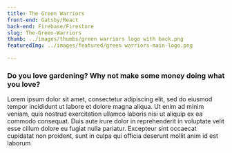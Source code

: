 ```yaml
---
title: The Green Warriors 
front-end: Gatsby/React
back-end: Firebase/Firestore
slug: The-Green-Warriors
thumb: ../images/thumbs/green warriors logo with back.png
featuredImg: ../images/featured/green warriors-main-logo.png

---
```


 ### Do you love gardening? Why not make some money doing what you love? 

Lorem ipsum dolor sit amet, consectetur adipiscing elit, sed do eiusmod tempor incididunt ut labore et dolore magna aliqua. Ut enim ad minim veniam, quis nostrud exercitation ullamco laboris nisi ut aliquip ex ea commodo consequat. Duis aute irure dolor in reprehenderit in voluptate velit esse cillum dolore eu fugiat nulla pariatur. Excepteur sint occaecat cupidatat non proident, sunt in culpa qui officia deserunt mollit anim id est laborum


